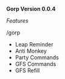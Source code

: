 __Gorp Version 0.0.4__

_Features_

/gorp

- Leap Reminder
- Anti Monkey
- Party Commands
- GFS Commands
- GFS Refill